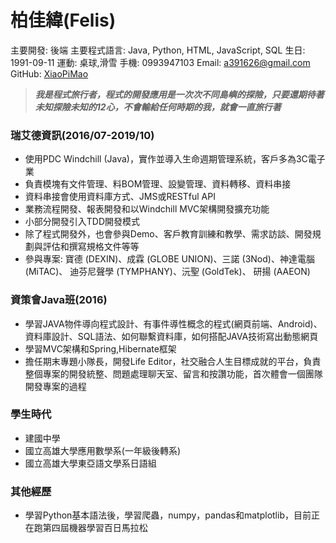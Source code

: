 # 柏佳緯(Felis)
主要開發: 後端		主要程式語言: Java, Python, HTML, JavaScript, SQL
生日: 1991-09-11			運動: 桌球,滑雪
手機: 0993947103			Email: a391626@gmail.com		GitHub: [XiaoPiMao](https://github.com/XiaoPiMao)

> ***我是程式旅行者，程式的開發應用是一次次不同島嶼的探險，只要還期待著未知探險未知的12心，不會輸給任何時期的我，就會一直旅行著***

### 瑞艾德資訊(2016/07-2019/10)
* 使用PDC Windchill (Java)，實作並導入生命週期管理系統，客戶多為3C電子業
* 負責模塊有文件管理、料BOM管理、設變管理、資料轉移、資料串接
* 資料串接會使用資料庫方式、JMS或RESTful API
* 業務流程開發、報表開發和以Windchill MVC架構開發擴充功能
* 小部分開發引入TDD開發模式
* 除了程式開發外，也會參與Demo、客戶教育訓練和教學、需求訪談、開發規劃與評估和撰寫規格文件等等
* 參與專案: 寶德 (DEXIN)、成霖 (GLOBE UNION)、三諾 (3Nod)、神達電腦 (MiTAC)、
  迪芬尼聲學 (TYMPHANY)、沅聖 (GoldTek)、 研揚 (AAEON)




### 資策會Java班(2016)
* 學習JAVA物件導向程式設計、有事件導性概念的程式(網頁前端、Android)、資料庫設計、SQL語法、如何聯繫資料庫，如何搭配JAVA技術寫出動態網頁
* 學習MVC架構和Spring,Hibernate框架
* 擔任期末專題小隊長，開發Life Editor，社交融合人生目標成就的平台，負責整個專案的開發統整、問題處理聊天室、留言和按讚功能，首次體會一個團隊開發專案的過程

### 學生時代

* 建國中學
* 國立高雄大學應用數學系(一年級後轉系)
* 國立高雄大學東亞語文學系日語組

### 其他經歷

* 學習Python基本語法後，學習爬蟲，numpy，pandas和matplotlib，目前正在跑第四屆機器學習百日馬拉松

